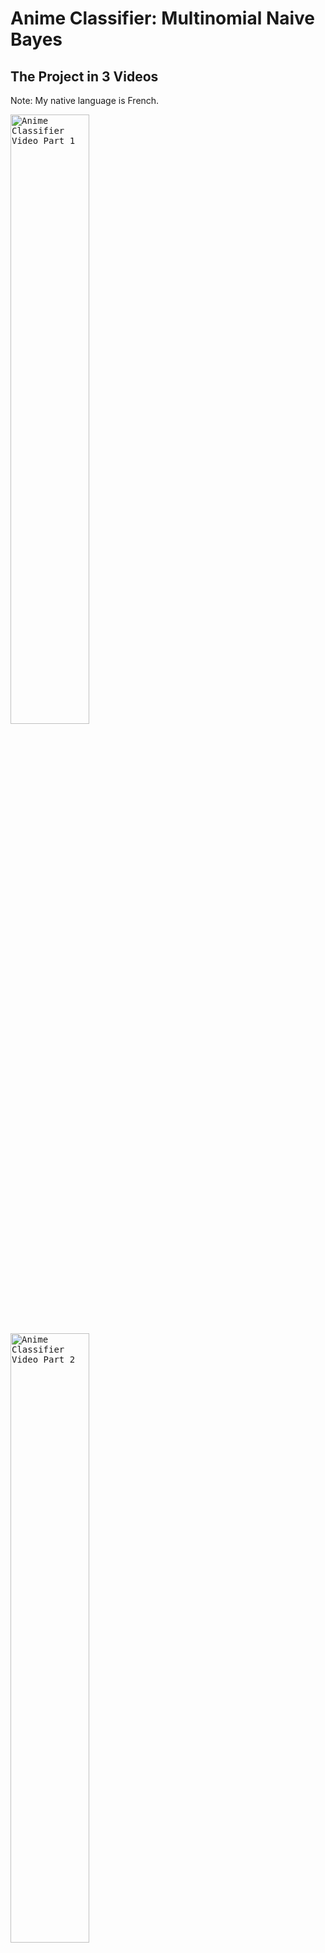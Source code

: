# Anime Classifier: Multinomial Naive Bayes

## The Project in 3 Videos
Note: My native language is French.

<a href="https://www.youtube.com/watch?v=ZdGfkNaPNVc">
         <kbd><img alt="Anime Classifier Video Part 1" src="https://img.youtube.com/vi/ZdGfkNaPNVc/maxresdefault.jpg"
         width=50%" height="50%"></kbd>
</a>
                                

<a href="https://www.youtube.com/watch?v=qjvyhCJLsN4">
         <kbd><img alt="Anime Classifier Video Part 2" src="https://img.youtube.com/vi/qjvyhCJLsN4/maxresdefault.jpg"
         width=50%" height="50%"></kbd>
</a>    
                                  
<a href="https://www.youtube.com/watch?v=C2ObEp81JOU">
         <kbd><img alt="Anime Classifier Video Part 3" src="https://img.youtube.com/vi/C2ObEp81JOU/maxresdefault.jpg"
         width=50%" height="50%"></kbd>
</a>


## Goal
Classify animes using their synopses into genres.

| Synopsis | Classification
| --- | --- |
| Centuries ago, mankind was slaughtered to near extinction by monstrous humanoid creatures called titans[...] | Action, Military, Mystery, Super Power, Drama, Fantasy, Shounen

## What is the Naive Bayes algorithm?
The algorithm we are going to use is the Multinomial Naive Bayes algorithm. It is a simple probabilistic classifier based on applying Bayes' theorem.

Bayes' theorem describes a conditional probability: the probability of an event happening given the fact that another event happened.

The general idea, applied to our problem, is that we are going to compute the "probability" of an anime being of or not being of a particular genre given its synopsis, which means given each word in its synopsis. The highest "probability" between the two will be our verdict.
The algorithm learns from previously classified animes to classify new ones.

## What is our accuracy goal?
We would like to have an accuracy per genre of at least 80%. It means that, for a given genre, at least 80% of animes were assigned an accurate presence or absence value for this genre.

## Steps
* Fetch anime data using an API
* Clean it
* Prepare for the Naive Bayes algorithm
* Apply the algorithm to classify animes into genres
* Analyze our accuracies per anime and per genre in details
* Look for correlations to explore what makes genres easy or hard to predict
* Explore the relationships between genres
* Visualize the most significant words for given genres
* Conclude the project, comment it & visualize the duration of the project

#### There are more explanations in the notebook file.

